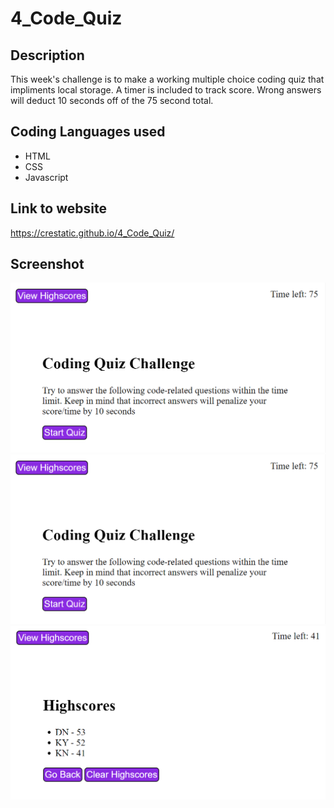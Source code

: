 # 4_Code_Quiz

## Description
This week's challenge is to make a working multiple choice coding quiz that impliments local storage.  A timer is included to track score.  Wrong answers will deduct 10 seconds off of the 75 second total.

## Coding Languages used
* HTML
* CSS
* Javascript

## Link to website
https://crestatic.github.io/4_Code_Quiz/

## Screenshot
![alttext](./assets/images/Quiz_start.PNG)
<img src="./assets/images/Quiz_start.png">
<img src="./assets/images/Highscore_Screen.png">

